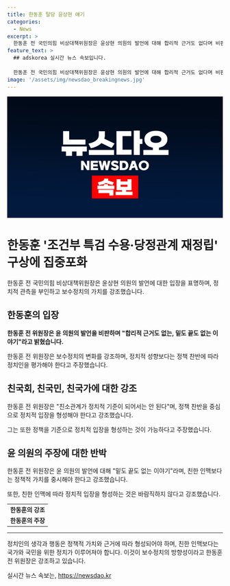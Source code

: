 ```yaml
---
title: 한동훈 탈당 윤상현 얘기
categories:
  - News
excerpt: >
  한동훈 전 국민의힘 비상대책위원장은 윤상현 의원의 발언에 대해 합리적 근거도 없다며 비판했다. 또한 보수정치의 변화를 주장하며, 윤 의원의 러닝메이트 방식 비판에는 뜻을 같이하는 훌륭한 분들과 정치를 같이 하고 싶다고 반박했다. 그는 정치의 핵심은 정책이며, 좌파·우파 구분보다는 국민과 국가를 위한 범죄를 할것을 강조했다. 
feature_text: >
  ## adskorea 실시간 뉴스 속보입니다.

  한동훈 전 국민의힘 비상대책위원장은 윤상현 의원의 발언에 대해 합리적 근거도 없다며 비판했다. 또한 보수정치의 변화를 주장하며, 윤 의원의 러닝메이트 방식 비판에는 뜻을 같이하는 훌륭한 분들과 정치를 같이 하고 싶다고 반박했다. 그는 정치의 핵심은 정책이며, 좌파·우파 구분보다는 국민과 국가를 위한 범죄를 할것을 강조했다. 
image: '/assets/img/newsdao_breakingnews.jpg'
---
```


<p><img src="/assets/img/newsdao_breakingnews.jpg" alt="adskorea 속보" /></p>

<h1 data-ke-size="size26"><b>한동훈 '조건부 특검 수용·당정관계 재정립' 구상에 집중포화</b></h1>

<p data-ke-size="size16">한동훈 전 국민의힘 비상대책위원장은 윤상현 의원의 발언에 대한 입장을 표명하며, 정치적 관측을 부인하고 보수정치의 가치를 강조했습니다.</p>

<h2 data-ke-size="size24"><b>한동훈의 입장</b></h2>

<p data-ke-size="size16"><b>한동훈 전 위원장은 윤 의원의 발언을 비판하며 "합리적 근거도 없는, 밑도 끝도 없는 이야기"라고 밝혔습니다.</b></p>

<p data-ke-size="size16">한동훈 전 위원장은 보수정치의 변화를 강조하며, 정치적 성향보다는 정책 찬반에 따라 정치인을 평가해야 한다고 주장했습니다.</p>

<h2 data-ke-size="size24"><b>친국회, 친국민, 친국가에 대한 강조</b></h2>

<p data-ke-size="size16">한동훈 전 위원장은 "친소관계가 정치적 기준이 되어서는 안 된다"며, 정책 찬반을 중심으로 정치적 입장을 형성해야 한다고 강조했습니다.</p>

<p data-ke-size="size16">그는 또한 정책을 기준으로 정치적 입장을 형성하는 것이 가능하다고 주장했습니다.</p>

<h2 data-ke-size="size24"><b>윤 의원의 주장에 대한 반박</b></h2>

<p data-ke-size="size16">한동훈 전 위원장은 윤 의원의 발언에 대해 "밑도 끝도 없는 이야기"라며, 친한 인맥보다는 정책적 가치를 중시해야 한다고 강조했습니다.</p>

<p data-ke-size="size16">또한, 친한 인맥에 따라 정치적 입장을 형성하는 것은 바람직하지 않다고 강조했습니다.</p>

<table>
   <tbody>
      <tr>
         <td style="text-align: center; height: 17px;"><b>한동훈의 강조</b></td>
      </tr>
      <tr>
         <td style="text-align: center; height: 17px;"><b>한동훈의 주장</b></td>
      </tr>
   </tbody>
</table>

<hr>

<p data-ke-size="size16">정치인의 생각과 행동은 정책적 가치와 근거에 따라 형성되어야 하며, 친한 인맥보다는 국가와 국민을 위한 정치가 이루어져야 합니다. 이것이 보수정치의 방향성이라고 한동훈 전 위원장은 강조하고 있습니다.</p>
실시간 뉴스 속보는, <a href="https://newsdao.kr" rel="dofollow">https://newsdao.kr</a>


